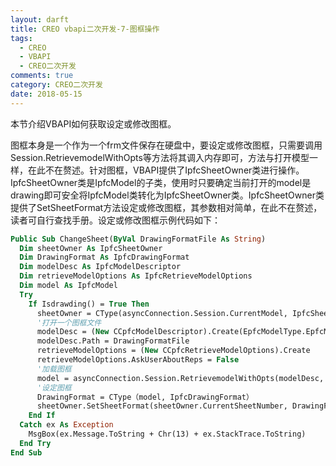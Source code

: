 ```yaml
---
layout: darft
title: CREO vbapi二次开发-7-图框操作
tags:
  - CREO
  - VBAPI
  - CREO二次开发
comments: true
category: CREO二次开发
date: 2018-05-15
---
```


本节介绍VBAPI如何获取设定或修改图框。

图框本身是一个作为一个frm文件保存在硬盘中，要设定或修改图框，只需要调用Session.RetrievemodelWithOpts等方法将其调入内存即可，方法与打开模型一样，在此不在赘述。针对图框，VBAPI提供了IpfcSheetOwner类进行操作。IpfcSheetOwner类是IpfcModel的子类，使用时只要确定当前打开的model是drawing即可安全将IpfcModel类转化为IpfcSheetOwner类。IpfcSheetOwner类提供了SetSheetFormat方法设定或修改图框，其参数相对简单，在此不在赘述，读者可自行查找手册。设定或修改图框示例代码如下：

```vb
Public Sub ChangeSheet(ByVal DrawingFormatFile As String)
  Dim sheetOwner As IpfcSheetOwner
  Dim DrawingFormat As IpfcDrawingFormat
  Dim modelDesc As IpfcModelDescriptor
  Dim retrieveModelOptions As IpfcRetrieveModelOptions
  Dim model As IpfcModel
  Try
    If Isdrawding() = True Then
      sheetOwner = CType(asyncConnection.Session.CurrentModel, IpfcSheetOwner)
      '打开一个图框文件
      modelDesc = (New CCpfcModelDescriptor).Create(EpfcModelType.EpfcMDL_DWG_FORMAT, Nothing, Nothing)
      modelDesc.Path = DrawingFormatFile
      retrieveModelOptions = (New CCpfcRetrieveModelOptions).Create
      retrieveModelOptions.AskUserAboutReps = False
      '加载图框
      model = asyncConnection.Session.RetrievemodelWithOpts(modelDesc, retrieveModelOptions)
      '设定图框
      DrawingFormat = CType（model, IpfcDrawingFormat）
      sheetOwner.SetSheetFormat(sheetOwner.CurrentSheetNumber, DrawingFormat, Nothing, Nothing)
    End If
  Catch ex As Exception
    MsgBox(ex.Message.ToString + Chr(13) + ex.StackTrace.ToString)
  End Try
End Sub
```